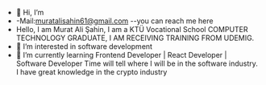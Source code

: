 - 👋 Hi, I’m
- -Mail:muratalisahin61@gmail.com --you can reach me here
- Hello, I am Murat Ali Şahin, I am a KTÜ Vocational School COMPUTER TECHNOLOGY GRADUATE, I AM RECEIVING TRAINING FROM UDEMIG.
- 👀 I’m interested in software development
- 🌱 I’m currently learning  Frontend Developer | React Developer | Software Developer 
      Time will tell where I will be in the software industry.
      I have great knowledge in the crypto industry
<!---
muratalisahin/muratalisahin is a ✨ special ✨ repository because its `README.md` (this file) appears on your GitHub profile.
You can click the Preview link to take a look at your changes.
--->

